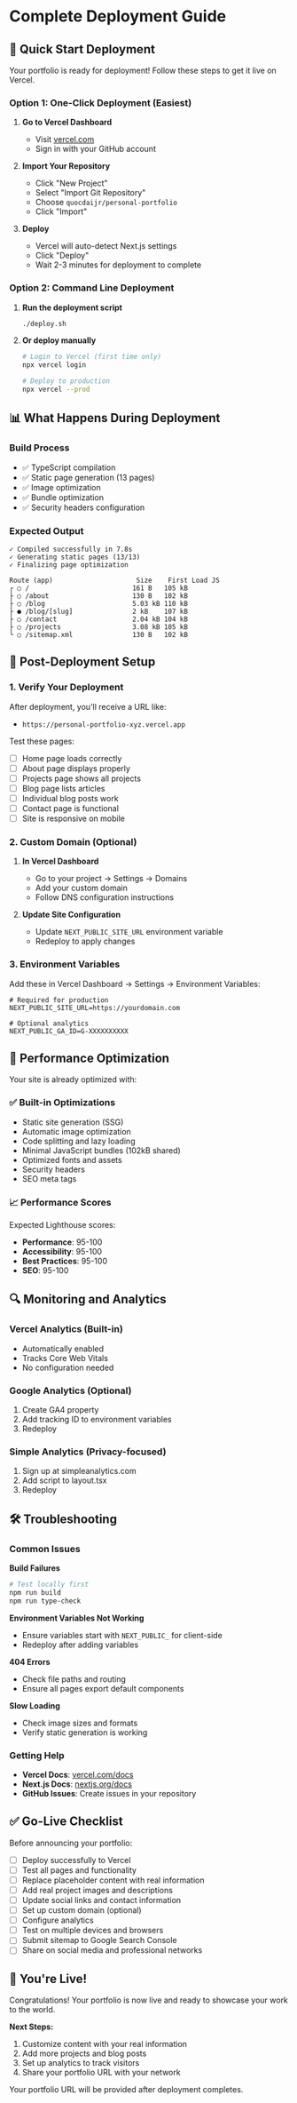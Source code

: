 # Complete Deployment Guide

## 🚀 Quick Start Deployment

Your portfolio is ready for deployment! Follow these steps to get it live on Vercel.

### Option 1: One-Click Deployment (Easiest)

1. **Go to Vercel Dashboard**
   - Visit [vercel.com](https://vercel.com)
   - Sign in with your GitHub account

2. **Import Your Repository**
   - Click "New Project"
   - Select "Import Git Repository"
   - Choose `quocdaijr/personal-portfolio`
   - Click "Import"

3. **Deploy**
   - Vercel will auto-detect Next.js settings
   - Click "Deploy"
   - Wait 2-3 minutes for deployment to complete

### Option 2: Command Line Deployment

1. **Run the deployment script**
   ```bash
   ./deploy.sh
   ```

2. **Or deploy manually**
   ```bash
   # Login to Vercel (first time only)
   npx vercel login
   
   # Deploy to production
   npx vercel --prod
   ```

## 📊 What Happens During Deployment

### Build Process
- ✅ TypeScript compilation
- ✅ Static page generation (13 pages)
- ✅ Image optimization
- ✅ Bundle optimization
- ✅ Security headers configuration

### Expected Output
```
✓ Compiled successfully in 7.8s
✓ Generating static pages (13/13)
✓ Finalizing page optimization

Route (app)                     Size    First Load JS
┌ ○ /                          161 B   105 kB
├ ○ /about                     130 B   102 kB
├ ○ /blog                      5.03 kB 110 kB
├ ● /blog/[slug]               2 kB    107 kB
├ ○ /contact                   2.04 kB 104 kB
├ ○ /projects                  3.08 kB 105 kB
└ ○ /sitemap.xml               130 B   102 kB
```

## 🔧 Post-Deployment Setup

### 1. Verify Your Deployment

After deployment, you'll receive a URL like:
- `https://personal-portfolio-xyz.vercel.app`

Test these pages:
- [ ] Home page loads correctly
- [ ] About page displays properly
- [ ] Projects page shows all projects
- [ ] Blog page lists articles
- [ ] Individual blog posts work
- [ ] Contact page is functional
- [ ] Site is responsive on mobile

### 2. Custom Domain (Optional)

1. **In Vercel Dashboard**
   - Go to your project → Settings → Domains
   - Add your custom domain
   - Follow DNS configuration instructions

2. **Update Site Configuration**
   - Update `NEXT_PUBLIC_SITE_URL` environment variable
   - Redeploy to apply changes

### 3. Environment Variables

Add these in Vercel Dashboard → Settings → Environment Variables:

```env
# Required for production
NEXT_PUBLIC_SITE_URL=https://yourdomain.com

# Optional analytics
NEXT_PUBLIC_GA_ID=G-XXXXXXXXXX
```

## 🎯 Performance Optimization

Your site is already optimized with:

### ✅ Built-in Optimizations
- Static site generation (SSG)
- Automatic image optimization
- Code splitting and lazy loading
- Minimal JavaScript bundles (102kB shared)
- Optimized fonts and assets
- Security headers
- SEO meta tags

### 📈 Performance Scores
Expected Lighthouse scores:
- **Performance**: 95-100
- **Accessibility**: 95-100
- **Best Practices**: 95-100
- **SEO**: 95-100

## 🔍 Monitoring and Analytics

### Vercel Analytics (Built-in)
- Automatically enabled
- Tracks Core Web Vitals
- No configuration needed

### Google Analytics (Optional)
1. Create GA4 property
2. Add tracking ID to environment variables
3. Redeploy

### Simple Analytics (Privacy-focused)
1. Sign up at simpleanalytics.com
2. Add script to layout.tsx
3. Redeploy

## 🛠️ Troubleshooting

### Common Issues

**Build Failures**
```bash
# Test locally first
npm run build
npm run type-check
```

**Environment Variables Not Working**
- Ensure variables start with `NEXT_PUBLIC_` for client-side
- Redeploy after adding variables

**404 Errors**
- Check file paths and routing
- Ensure all pages export default components

**Slow Loading**
- Check image sizes and formats
- Verify static generation is working

### Getting Help

- **Vercel Docs**: [vercel.com/docs](https://vercel.com/docs)
- **Next.js Docs**: [nextjs.org/docs](https://nextjs.org/docs)
- **GitHub Issues**: Create issues in your repository

## ✅ Go-Live Checklist

Before announcing your portfolio:

- [ ] Deploy successfully to Vercel
- [ ] Test all pages and functionality
- [ ] Replace placeholder content with real information
- [ ] Add real project images and descriptions
- [ ] Update social links and contact information
- [ ] Set up custom domain (optional)
- [ ] Configure analytics
- [ ] Test on multiple devices and browsers
- [ ] Submit sitemap to Google Search Console
- [ ] Share on social media and professional networks

## 🎉 You're Live!

Congratulations! Your portfolio is now live and ready to showcase your work to the world.

**Next Steps:**
1. Customize content with your real information
2. Add more projects and blog posts
3. Set up analytics to track visitors
4. Share your portfolio URL with your network

Your portfolio URL will be provided after deployment completes.

